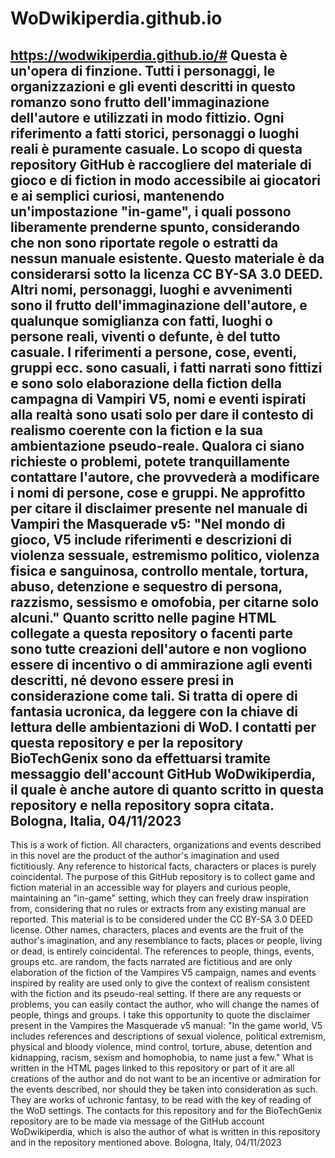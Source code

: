 # WoDwikiperdia.github.io
https://wodwikiperdia.github.io/#
Questa è un'opera di finzione. Tutti i personaggi, le organizzazioni e gli eventi descritti in questo romanzo sono frutto dell'immaginazione dell'autore e utilizzati in modo fittizio. Ogni riferimento a fatti storici, personaggi o luoghi reali è puramente casuale. 
Lo scopo di questa repository GitHub è raccogliere del materiale di gioco e di fiction in modo accessibile ai giocatori e ai semplici curiosi, mantenendo un'impostazione "in-game", i quali possono liberamente prenderne spunto, considerando che non sono riportate regole o estratti da nessun manuale esistente. Questo materiale è da considerarsi sotto la licenza CC BY-SA 3.0 DEED.
Altri nomi, personaggi, luoghi e avvenimenti sono il frutto dell'immaginazione dell'autore, e qualunque somiglianza con fatti, luoghi o persone reali, viventi o defunte, è del tutto casuale.
I riferimenti a persone, cose, eventi, gruppi ecc. sono casuali, i fatti narrati sono fittizi e sono solo elaborazione della fiction della campagna di Vampiri V5, nomi e eventi ispirati alla realtà sono usati solo per dare il contesto di realismo coerente con la fiction e la sua ambientazione pseudo-reale.
Qualora ci siano richieste o problemi, potete tranquillamente contattare l'autore, che provvederà a modificare i nomi di persone, cose e gruppi.
Ne approfitto per citare il disclaimer presente nel manuale di Vampiri the Masquerade v5:
"Nel mondo di gioco, V5 include riferimenti e descrizioni di violenza sessuale, estremismo politico, violenza fisica e sanguinosa, controllo mentale, tortura, abuso, detenzione e sequestro di persona, razzismo, sessismo e omofobia, per citarne solo alcuni."
Quanto scritto nelle pagine HTML collegate a questa repository o facenti parte sono tutte creazioni dell'autore e non vogliono essere di incentivo o di ammirazione agli eventi descritti, né devono essere presi in considerazione come tali. Si tratta di opere di fantasia ucronica, da leggere con la chiave di lettura delle ambientazioni di WoD.
I contatti per questa repository e per la repository BioTechGenix sono da effettuarsi tramite messaggio dell'account GitHub WoDwikiperdia, il quale è anche autore di quanto scritto in questa repository e nella repository sopra citata.
Bologna, Italia, 04/11/2023
-----
 This is a work of fiction. All characters, organizations and events described in this novel are the product of the author's imagination and used fictitiously. Any reference to historical facts, characters or places is purely coincidental. 
The purpose of this GitHub repository is to collect game and fiction material in an accessible way for players and curious people, maintaining an "in-game" setting, which they can freely draw inspiration from, considering that no rules or extracts from any existing manual are reported. This material is to be considered under the CC BY-SA 3.0 DEED license.
Other names, characters, places and events are the fruit of the author's imagination, and any resemblance to facts, places or people, living or dead, is entirely coincidental.
The references to people, things, events, groups etc. are random, the facts narrated are fictitious and are only elaboration of the fiction of the Vampires V5 campaign, names and events inspired by reality are used only to give the context of realism consistent with the fiction and its pseudo-real setting.
If there are any requests or problems, you can easily contact the author, who will change the names of people, things and groups.
I take this opportunity to quote the disclaimer present in the Vampires the Masquerade v5 manual:
"In the game world, V5 includes references and descriptions of sexual violence, political extremism, physical and bloody violence, mind control, torture, abuse, detention and kidnapping, racism, sexism and homophobia, to name just a few."
What is written in the HTML pages linked to this repository or part of it are all creations of the author and do not want to be an incentive or admiration for the events described, nor should they be taken into consideration as such. They are works of uchronic fantasy, to be read with the key of reading of the WoD settings.
The contacts for this repository and for the BioTechGenix repository are to be made via message of the GitHub account WoDwikiperdia, which is also the author of what is written in this repository and in the repository mentioned above.
Bologna, Italy, 04/11/2023

